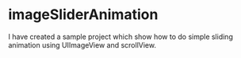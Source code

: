 # imageSliderAnimation
I have created a sample project which show how to do simple sliding animation using UIImageView and scrollView.
